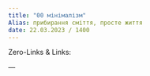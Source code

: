 ```yaml
---
title: "00 мінімалізм"
Alias: прибирання сміття, просте життя
date: 22.03.2023 / 1400  
---
```

Zero-Links & Links:  


—  
